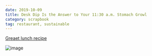 ```yaml
---
date: 2019-10-09
title: Desk Dip Is the Answer to Your 11:30 a.m. Stomach Growl
category: scrapbook
tag: restaurant, sustainable
---
```


[Greaet lunch recipe](https://www.bonappetit.com/story/desk-dip-for-lunch)

![image](https://assets.bonappetit.com/photos/5d8144cae4de7000085773e9/16:9/w_2560%2Cc_limit/Al-Desko-Desk-Dip.jpg)